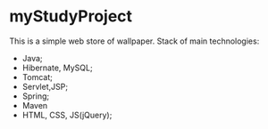 # myStudyProject
This is a simple web store of wallpaper. 
Stack of main technologies: 
- Java; 
- Hibernate, MySQL;
- Tomcat; 
- Servlet,JSP; 
- Spring;
- Maven
- HTML, CSS, JS(jQuery);

